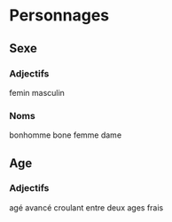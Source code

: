 # Personnages

## Sexe

### Adjectifs

femin
masculin

### Noms

bonhomme
bone femme
dame

## Age

### Adjectifs

agé
avancé
croulant
entre deux ages
frais
